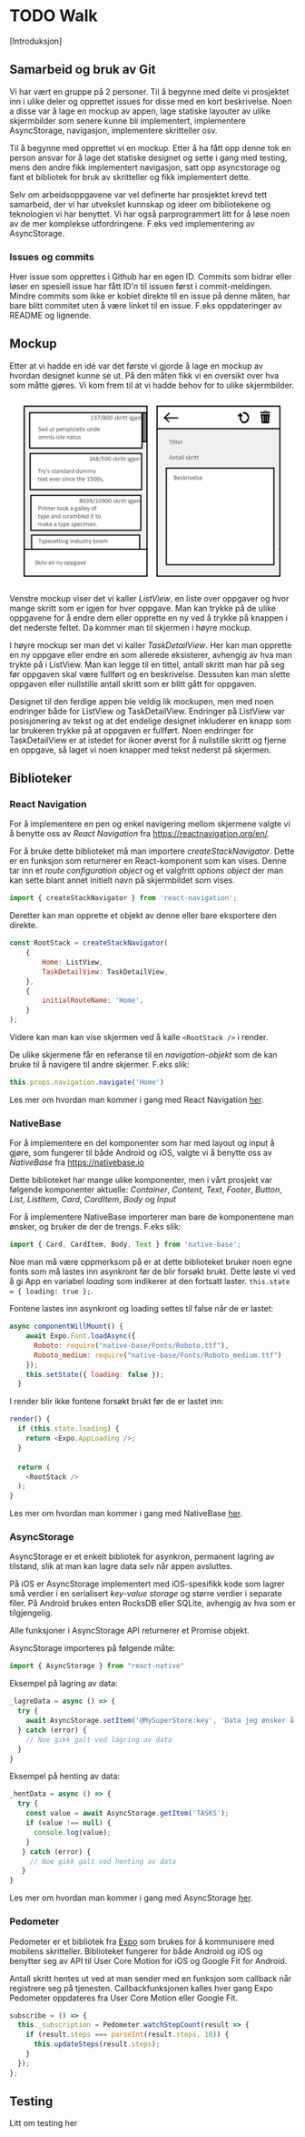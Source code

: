 # TODO Walk
[Introduksjon]

## Samarbeid og bruk av Git
Vi har vært en gruppe på 2 personer. Til å begynne med delte vi prosjektet inn i ulike deler og opprettet issues for disse med en kort beskrivelse. Noen a disse var å lage en mockup av appen, lage statiske layouter av ulike skjermbilder som senere kunne bli implementert, implementere AsyncStorage, navigasjon, implementere skritteller osv.

Til å begynne med opprettet vi en mockup. Etter å ha fått opp denne tok en person ansvar for å lage det statiske designet og sette i gang med testing, mens den andre fikk implementert navigasjon, satt opp asyncstorage og fant et bibliotek for bruk av skritteller og fikk implementert dette.

Selv om arbeidsoppgavene var vel definerte har prosjektet krevd tett samarbeid, der vi har utvekslet kunnskap og ideer om bibliotekene og teknologien vi har benyttet. Vi har også parprogrammert litt for å løse noen av de mer komplekse utfordringene. F.eks ved implementering av AsyncStorage.

### Issues og commits
Hver issue som opprettes i Github har en egen ID. Commits som bidrar eller løser en spesiell issue har fått ID'n til issuen først i commit-meldingen. Mindre commits som ikke er koblet direkte til en issue på denne måten, har bare blitt commitet uten å være linket til en issue. F.eks oppdateringer av README og lignende.

## Mockup
Etter at vi hadde en idé var det første vi gjorde å lage en mockup av hvordan designet kunne se ut. På den måten fikk vi en oversikt over hva som måtte gjøres. Vi kom frem til at vi hadde behov for to ulike skjermbilder.

![Mockup](assets/mockup/mockup.png?raw=true "Mockup of the app")

Venstre mockup viser det vi kaller *ListView*, en liste over oppgaver og hvor mange skritt som er igjen for hver oppgave. Man kan trykke på de ulike oppgavene for å endre dem eller opprette en ny ved å trykke på knappen i det nederste feltet. Da kommer man til skjermen i høyre mockup.

I høyre mockup ser man det vi kaller *TaskDetailView*. Her kan man opprette en ny oppgave eller endre en som allerede eksisterer, avhengig av hva man trykte på i ListView. Man kan legge til en tittel, antall skritt man har på seg før oppgaven skal være fullført og en beskrivelse. Dessuten kan man slette oppgaven eller nullstille antall skritt som er blitt gått for oppgaven.

Designet til den ferdige appen ble veldig lik mockupen, men med noen endringer både for ListView og TaskDetailView. Endringer på ListView var posisjonering av tekst og at det endelige designet inkluderer en knapp som lar brukeren trykke på at oppgaven er fullført. Noen endringer for TaskDetailView er at istedet for ikoner øverst for å nullstille skritt og fjerne en oppgave, så laget vi noen knapper med tekst nederst på skjermen.

## Biblioteker
### React Navigation
For å implementere en pen og enkel navigering mellom skjermene valgte vi å benytte oss av *React Navigation* fra https://reactnavigation.org/en/.

For å bruke dette biblioteket må man importere *createStackNavigator*. Dette er en funksjon som returnerer en React-komponent som kan vises. Denne tar inn et *route configuration object* og et valgfritt *options object* der man kan sette blant annet initielt navn på skjermbildet som vises.
```javascript
import { createStackNavigator } from 'react-navigation';
```

Deretter kan man opprette et objekt av denne eller bare eksportere den direkte.

```javascript
const RootStack = createStackNavigator(
	{
		Home: ListView,
		TaskDetailView: TaskDetailView,
	},
	{
		initialRouteName: 'Home',
	}
);
```

Videre kan man kan vise skjermen ved å kalle `<RootStack />` i render.

De ulike skjermene får en referanse til en *navigation-objekt* som de kan bruke til å navigere til andre skjermer. F.eks slik:
```javascript
this.props.navigation.navigate('Home')
```

Les mer om hvordan man kommer i gang med React Navigation [her](https://reactnavigation.org/docs/en/getting-started.html).
### NativeBase
For å implementere en del komponenter som har med layout og input å gjøre, som fungerer til både Android og iOS, valgte vi å benytte oss av *NativeBase* fra https://nativebase.io

Dette biblioteket har mange ulike komponenter, men i vårt prosjekt var følgende komponenter aktuelle: *Container*, *Content*, *Text*, *Footer*, *Button*, *List*, *ListItem*, *Card*, *CardItem*, *Body* og *Input*

For å implementere NativeBase importerer man bare de komponentene man ønsker, og bruker de der de trengs. F.eks slik:
```javascript
import { Card, CardItem, Body, Text } from 'native-base';
```

Noe man må være oppmerksom på er at dette biblioteket bruker noen egne fonts som må lastes inn asynkront før de blir forsøkt brukt. Dette løste vi ved å gi App en variabel *loading* som indikerer at den fortsatt laster. `this.state = { loading: true };`.

Fontene lastes inn asynkront og loading settes til false når de er lastet:
```javascript
async componentWillMount() {
    await Expo.Font.loadAsync({
      Roboto: require("native-base/Fonts/Roboto.ttf"),
      Roboto_medium: require("native-base/Fonts/Roboto_medium.ttf")
    });
    this.setState({ loading: false });
  }
  ```
  
  I render blir ikke fontene forsøkt brukt før de er lastet inn:
  ```javascript
  render() {
    if (this.state.loading) {
      return <Expo.AppLoading />;
    }

    return (
      <RootStack />
    );
  }
  ```
  
  Les mer om hvordan man kommer i gang med NativeBase [her](https://docs.nativebase.io/docs/GetStarted.html).
  
  ### AsyncStorage
  AsyncStorage er et enkelt bibliotek for asynkron, permanent lagring av tilstand, slik at man kan lagre data selv når appen avsluttes.
  
  På iOS er AsyncStorage implementert med iOS-spesifikk kode som lagrer små verdier i en serialisert *key-value storage* og større verdier i separate filer. På Android brukes enten RocksDB eller SQLite, avhengig av hva som er tilgjengelig.

Alle funksjoner i AsyncStorage API returnerer et Promise objekt.
  
  AsyncStorage importeres på følgende måte:
  ```javascript
  import { AsyncStorage } from "react-native"
  ```
  
Eksempel på lagring av data:
```javascript
_lagreData = async () => {
  try {
    await AsyncStorage.setItem('@MySuperStore:key', 'Data jeg ønsker å lagre');
  } catch (error) {
    // Noe gikk galt ved lagring av data
  }
}
```

Eksempel på henting av data:
```javascript
_hentData = async () => {
  try {
    const value = await AsyncStorage.getItem('TASKS');
    if (value !== null) {
      console.log(value);
    }
   } catch (error) {
     // Noe gikk galt ved henting av data
   }
}
```
Les mer om hvordan man kommer i gang med AsyncStorage [her](https://facebook.github.io/react-native/docs/asyncstorage).

### Pedometer
Pedometer er et bibliotek fra [Expo](https://docs.expo.io/versions/latest/sdk/pedometer) som brukes for å kommunisere med mobilens skritteller.
Biblioteket fungerer for både Android og iOS og benytter seg av API til User Core Motion for iOS og Google Fit for Android.

Antall skritt hentes ut ved at man sender med en funksjon som callback når registrere seg på tjenesten.
Callbackfunksjonen kalles hver gang Expo Pedometer oppdateres fra User Core Motion eller Google Fit.

``` javascript
subscribe = () => {                                                                                                                                                                                                                                    
  this._subscription = Pedometer.watchStepCount(result => {                                                                                                                                                                                            
    if (result.steps === parseInt(result.steps, 10)) {                                                                                                                                                                                                 
      this.updateSteps(result.steps);                                                                                                                                                                                                                  
    }                                                                                                                                                                                                                                                  
  });                                                                                                                                                                                                                                                  
};
```


## Testing
Litt om testing her
